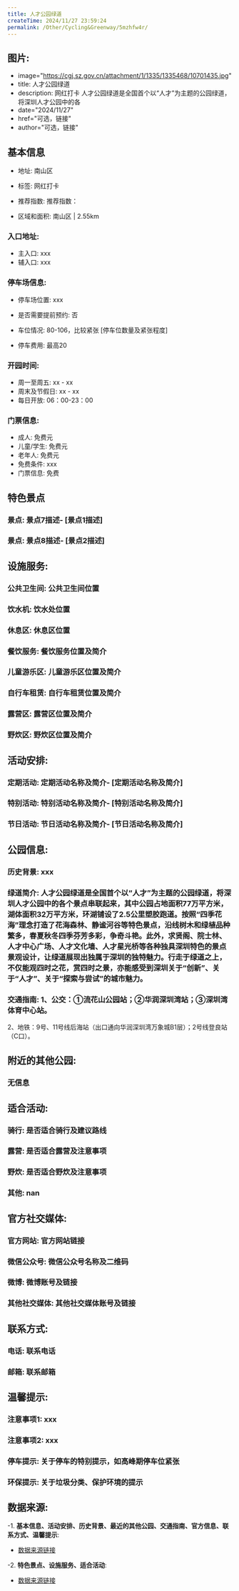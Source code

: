 ```yaml
---
title: 人才公园绿道
createTime: 2024/11/27 23:59:24
permalink: /Other/Cycling&Greenway/5mzhfw4r/
---
```

## 图片:
- image="https://cgj.sz.gov.cn/attachment/1/1335/1335468/10701435.jpg"
- title: 人才公园绿道
- description: 网红打卡 人才公园绿道是全国首个以“人才”为主题的公园绿道，将深圳人才公园中的各
- date="2024/11/27"
- href="可选，链接"
- author="可选，链接"
## 基本信息

- 地址: 南山区

- 标签: 网红打卡

- 推荐指数: 推荐指数：

- 区域和面积: 南山区 | 2.55km

### 入口地址:
- 主入口: xxx
- 辅入口: xxx
### 停车场信息:
- 停车场位置: xxx

- 是否需要提前预约: 否

- 车位情况: 80-106，比较紧张 [停车位数量及紧张程度]

- 停车费用: 最高20

### 开园时间:
- 周一至周五: xx - xx
- 周末及节假日: xx - xx
- 每日开放: 06：00-23：00

### 门票信息:
- 成人: 免费元
- 儿童/学生: 免费元
- 老年人: 免费元
- 免费条件: xxx
- 门票信息: 免费
## 特色景点
### 景点: 景点7描述- [景点1描述]
### 景点: 景点8描述- [景点2描述]
## 设施服务:
### 公共卫生间: 公共卫生间位置
### 饮水机: 饮水处位置
### 休息区: 休息区位置
### 餐饮服务: 餐饮服务位置及简介
### 儿童游乐区: 儿童游乐区位置及简介
### 自行车租赁: 自行车租赁位置及简介
### 露营区: 露营区位置及简介
### 野炊区: 野炊区位置及简介

## 活动安排:
### 定期活动: 定期活动名称及简介- [定期活动名称及简介]
### 特别活动: 特别活动名称及简介- [特别活动名称及简介]
### 节日活动: 节日活动名称及简介- [节日活动名称及简介]
## 公园信息:
### 历史背景: xxx
### 绿道简介: 人才公园绿道是全国首个以“人才”为主题的公园绿道，将深圳人才公园中的各个景点串联起来，其中公园占地面积77万平方米，湖体面积32万平方米，环湖铺设了2.5公里塑胶跑道。按照“四季花海”理念打造了花海森林、静谧河谷等特色景点，沿线树木和绿植品种繁多，春夏秋冬四季芬芳多彩，争奇斗艳。此外，求贤阁、院士林、人才中心广场、人才文化墙、人才星光桥等各种独具深圳特色的景点景观设计，让绿道展现出独属于深圳的独特魅力。行走于绿道之上，不仅能观四时之花，赏四时之景，亦能感受到深圳关于“创新”、关于“人才”、关于“探索与尝试”的城市魅力。
### 交通指南: 1、公交：①流花山公园站；②华润深圳湾站；③深圳湾体育中心站。
2、地铁：9号、11号线后海站（出口通向华润深圳湾万象城B1层）；2号线登良站（C口）。

## 附近的其他公园:
### 无信息

## 适合活动:
### 骑行: 是否适合骑行及建议路线
### 露营: 是否适合露营及注意事项
### 野炊: 是否适合野炊及注意事项
### 其他: nan

## 官方社交媒体:
### 官方网站: 官方网站链接
### 微信公众号: 微信公众号名称及二维码
### 微博: 微博账号及链接
### 其他社交媒体: 其他社交媒体账号及链接

## 联系方式:
### 电话: 联系电话
### 邮箱: 联系邮箱

## 温馨提示:
### 注意事项1: xxx
### 注意事项2: xxx
### 停车提示: 关于停车的特别提示，如高峰期停车位紧张
### 环保提示: 关于垃圾分类、保护环境的提示

## 数据来源:
-1. **基本信息、活动安排、历史背景、最近的其他公园、交通指南、官方信息、联系方式、温馨提示**:
- [数据来源链接](https://cgj.sz.gov.cn/xsmh/gysz/szld/content/post_10701435.html)

-2. **特色景点、设施服务、适合活动**:
- [数据来源链接](https://cgj.sz.gov.cn/xsmh/gysz/szld/content/post_10701435.html)

